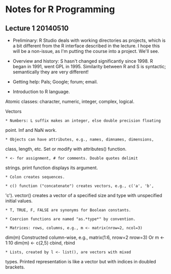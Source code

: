 # Notes for R Programming

## Lecture 1 20140510

* Preliminary: R Studio deals with working directories as projects,
  which is a bit different from the R interface described in the
  lecture. I hope this will be a non-issue, as I'm putting the course
  into a project. We'll see.

* Overview and history: S hasn't changed significantly since 1998. R
  began in 1991, went GPL in 1995. Similarity between R and S is
  syntactic; semantically they are very different!

* Getting help: Pals; Google; forum; email.

* Introduction to R language.

Atomic classes: character, numeric, integer, complex, logical.

Vectors

    * Numbers: L suffix makes an integer, else double precision floating
   point. Inf and NaN work.

    * Objects can have attributes, e.g., names, dimnames, dimensions,
   class, length, etc. Set or modify with attributes() function.

    * <- for assignment, # for comments. Double quotes delimit
   strings. print function displays its argument.

    * Colon creates sequences.

    * c() function ("concatenate") creates vectors, e.g., c('a', 'b',
   'c'). vector() creates a vector of a specified size and type
   with unspecified initial values.

    * T, TRUE, F, FALSE are synonyms for Boolean constants.

    * Coercion functions are named "as.*type*" by convention.

    * Matrices: rows, columns, e.g., m <- matrix(nrow=2, ncol=3)
   dim(m)
   Constructed column-wise, e.g., matrix(1:6, nrow=2 nrow=3)
   Or m <- 1:10
   dim(m) <- c(2,5)
   cbind, rbind

    * Lists, created by l <- list(), are vectors with mixed
   types. Printed representation is like a vector but with indices in
   doubled brackets.

